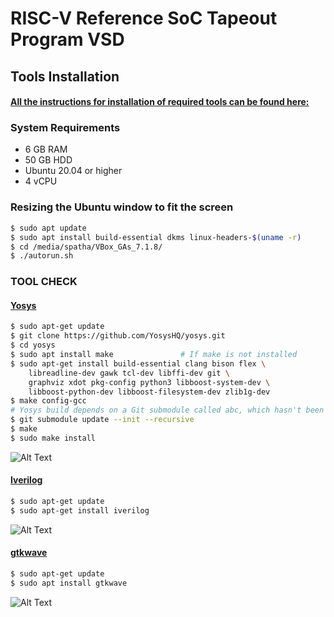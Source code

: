 
# RISC-V Reference SoC Tapeout Program VSD

## Tools Installation

#### <ins>All the instructions for installation of required tools can be found here:</ins>

### **System Requirements**
- 6 GB RAM
- 50 GB HDD
- Ubuntu 20.04 or higher
- 4 vCPU

### **Resizing the Ubuntu window to fit the screen**
```bash
$ sudo apt update
$ sudo apt install build-essential dkms linux-headers-$(uname -r)
$ cd /media/spatha/VBox_GAs_7.1.8/
$ ./autorun.sh
```

### **TOOL CHECK**

#### <ins>**Yosys**</ins>
```bash
$ sudo apt-get update
$ git clone https://github.com/YosysHQ/yosys.git
$ cd yosys
$ sudo apt install make               # If make is not installed
$ sudo apt-get install build-essential clang bison flex \
    libreadline-dev gawk tcl-dev libffi-dev git \
    graphviz xdot pkg-config python3 libboost-system-dev \
    libboost-python-dev libboost-filesystem-dev zlib1g-dev
$ make config-gcc
# Yosys build depends on a Git submodule called abc, which hasn't been initialized yet. You need to run the following command before running make
$ git submodule update --init --recursive
$ make 
$ sudo make install
```
![Alt Text](https://github.com/gowtham-2206/gowtham_RISC-V-SoC_tapeout-program-Week-0/blob/4fc0f99b59e9bcbf4ad4cf52c2011d5f4fb2bbc7/Week-0/Image/Yosys-installation.png)

#### <ins>**Iverilog**</ins>
```bash
$ sudo apt-get update
$ sudo apt-get install iverilog
```
![Alt Text](https://github.com/gowtham-2206/gowtham_RISC-V-SoC_tapeout-program-Week-0/blob/2daf3573ccf600eab76a833fab0bbdc9741bb844/Task-0/Iverilog-done'.png)

#### <ins>**gtkwave**</ins>
```bash
$ sudo apt-get update
$ sudo apt install gtkwave
```
![Alt Text](https://github.com/gowtham-2206/gowtham_RISC-V-SoC_tapeout-program-Week-0/blob/2daf3573ccf600eab76a833fab0bbdc9741bb844/Task-0/gtkwave-done.png)

